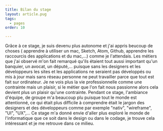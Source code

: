 ```yaml
---
title: Bilan du stage
layout: article.pug
tags:
  - pages
order: 10

---
```

Grâce à ce stage, je suis devenu plus autonome et j'ai appris beucoup de choses ( apprendre à utiliser un mac, Sketch, Atom, Github, apprendre les raccourcis des applications et du mac,...) comme je l'attendais.
Les métiers que j'ai observé m'on fait remarqué qu'ils étaient tout aussi important qu'un banquier, un avocat, un député,... puisque sans les designers et les développeurs les sites et les applications ne seraient pas développés ou mis à jour mais sans réseau personne ne peut travailler parce que tout est fait sur ordinateur.
Je ne vois plus la vie professionnelle comme une contrainte mais un plaisir, si le métier que l'on fait nous passionne alors cela devient plus un plaisir qu'une contrainte.
Pendant ce stage, l'ambiance d'équipe, de groupe m'a beaucoup plu puisque tout le monde est attentionné, ce qui était plus difficile à comprendre était le jargon des designers et des développeurs comme par exemple "nativ", "wireframe", "UI", "UX",...
Ce stage m'a donné envie d'aller plus exploré le monde de l'informatique que ce soit dans le design ou dans le codage, je trouve cela intéressant et je me retrouve dans ce milieu.
